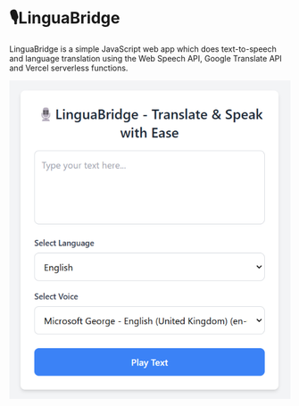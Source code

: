 # 🎙️LinguaBridge

LinguaBridge is a simple JavaScript web app which does text-to-speech and language translation using the Web Speech API, Google Translate API and Vercel serverless functions.

![App Screenshot](https://github.com/brixdorf/LinguaBridge/blob/main/public/assets/app_screenshot.png)
